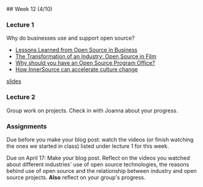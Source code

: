<div class="week">

<div class="week_heading" markdown="1">
## Week 12 (4/10)
</div>

<div class="column_materials"  markdown="1">

### Lecture 1

Why do businesses use and support open source?

- [Lessons Learned from Open Source in Business](https://www.youtube.com/watch?v=CnbDwrGZFuw)
- [The Transformation of an Industry: Open Source in Film](https://www.youtube.com/watch?v=DDfD3uvsjtA)
- [Why should you have an Open Source Program Office?](https://www.youtube.com/watch?v=lYjVwzd7Xrs)
- [How InnerSource can accelerate culture change](https://www.youtube.com/watch?v=p4DY2WB66RU)

[slides](slides/business_use_open_source.html)

### Lecture 2

Group work on projects. Check in with Joanna about your progress.

</div>

<div class="column_assign"  markdown="1">

### Assignments

Due before you make your blog post: watch the videos (or finish watching the ones we started in class) listed
under lecture 1 for this week.

Due on April 17: Make your blog post. Reflect on the videos you watched about
different industries' use of open source technologies, the reasons behind
use of open source and the relationship between industry and open source projects.
**Also** reflect on your group's progress.

</div>
</div>

